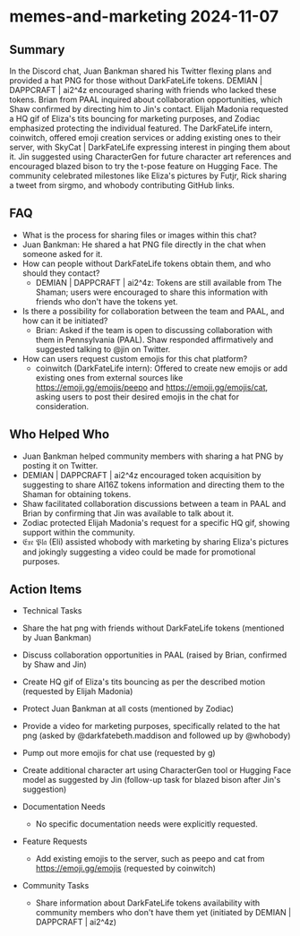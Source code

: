 # memes-and-marketing 2024-11-07

## Summary
 In the Discord chat, Juan ₿ankman shared his Twitter flexing plans and provided a hat PNG for those without DarkFateLife tokens. DEMIAN | DAPPCRAFT | ai2^4z encouraged sharing with friends who lacked these tokens. Brian from PAAL inquired about collaboration opportunities, which Shaw confirmed by directing him to Jin's contact. Elijah Madonia requested a HQ gif of Eliza's tits bouncing for marketing purposes, and Zodiac emphasized protecting the individual featured. The DarkFateLife intern, coinwitch, offered emoji creation services or adding existing ones to their server, with SkyCat | DarkFateLife expressing interest in pinging them about it. Jin suggested using CharacterGen for future character art references and encouraged blazed bison to try the t-pose feature on Hugging Face. The community celebrated milestones like Eliza's pictures by Futjr, Rick sharing a tweet from sirgmo, and whobody contributing GitHub links.

## FAQ
 - What is the process for sharing files or images within this chat?
  - Juan ₿ankman: He shared a hat PNG file directly in the chat when someone asked for it.
- How can people without DarkFateLife tokens obtain them, and who should they contact?
  - DEMIAN | DAPPCRAFT | ai2^4z: Tokens are still available from The Shaman; users were encouraged to share this information with friends who don't have the tokens yet.
- Is there a possibility for collaboration between the team and PAAL, and how can it be initiated?
  - Brian: Asked if the team is open to discussing collaboration with them in Pennsylvania (PAAL). Shaw responded affirmatively and suggested talking to @jin on Twitter.
- How can users request custom emojis for this chat platform?
  - coinwitch (DarkFateLife intern): Offered to create new emojis or add existing ones from external sources like https://emoji.gg/emojis/peepo and https://emoji.gg/emojis/cat, asking users to post their desired emojis in the chat for consideration.

## Who Helped Who
 - Juan ₿ankman helped community members with sharing a hat PNG by posting it on Twitter.
- DEMIAN | DAPPCRAFT | ai2^4z encouraged token acquisition by suggesting to share AI16Z tokens information and directing them to the Shaman for obtaining tokens.
- Shaw facilitated collaboration discussions between a team in PAAL and Brian by confirming that Jin was available to talk about it.
- Zodiac protected Elijah Madonia's request for a specific HQ gif, showing support within the community.
- 𝔈𝔵𝔢 𝔓𝔩𝔞 (Eli) assisted whobody with marketing by sharing Eliza's pictures and jokingly suggesting a video could be made for promotional purposes.

## Action Items
 - Technical Tasks
  - Share the hat png with friends without DarkFateLife tokens (mentioned by Juan ₿ankman)
  - Discuss collaboration opportunities in PAAL (raised by Brian, confirmed by Shaw and Jin)
  - Create HQ gif of Eliza's tits bouncing as per the described motion (requested by Elijah Madonia)
  - Protect Juan ₿ankman at all costs (mentioned by Zodiac)
  - Provide a video for marketing purposes, specifically related to the hat png (asked by @darkfatebeth.maddison and followed up by @whobody)
  - Pump out more emojis for chat use (requested by g)
  - Create additional character art using CharacterGen tool or Hugging Face model as suggested by Jin (follow-up task for blazed bison after Jin's suggestion)

- Documentation Needs
  - No specific documentation needs were explicitly requested.

- Feature Requests
  - Add existing emojis to the server, such as peepo and cat from https://emoji.gg/emojis (requested by coinwitch)

- Community Tasks
  - Share information about DarkFateLife tokens availability with community members who don't have them yet (initiated by DEMIAN | DAPPCRAFT | ai2^4z)

